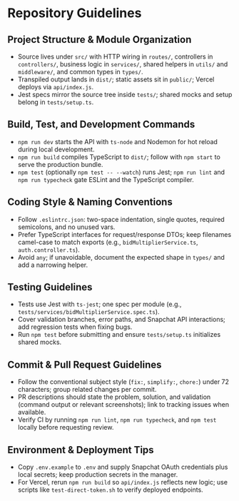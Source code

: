 # Repository Guidelines

## Project Structure & Module Organization
- Source lives under `src/` with HTTP wiring in `routes/`, controllers in `controllers/`, business logic in `services/`, shared helpers in `utils/` and `middleware/`, and common types in `types/`.
- Transpiled output lands in `dist/`; static assets sit in `public/`; Vercel deploys via `api/index.js`.
- Jest specs mirror the source tree inside `tests/`; shared mocks and setup belong in `tests/setup.ts`.

## Build, Test, and Development Commands
- `npm run dev` starts the API with `ts-node` and Nodemon for hot reload during local development.
- `npm run build` compiles TypeScript to `dist/`; follow with `npm start` to serve the production bundle.
- `npm test` (optionally `npm test -- --watch`) runs Jest; `npm run lint` and `npm run typecheck` gate ESLint and the TypeScript compiler.

## Coding Style & Naming Conventions
- Follow `.eslintrc.json`: two-space indentation, single quotes, required semicolons, and no unused vars.
- Prefer TypeScript interfaces for request/response DTOs; keep filenames camel-case to match exports (e.g., `bidMultiplierService.ts`, `auth.controller.ts`).
- Avoid `any`; if unavoidable, document the expected shape in `types/` and add a narrowing helper.

## Testing Guidelines
- Tests use Jest with `ts-jest`; one spec per module (e.g., `tests/services/bidMultiplierService.spec.ts`).
- Cover validation branches, error paths, and Snapchat API interactions; add regression tests when fixing bugs.
- Run `npm test` before submitting and ensure `tests/setup.ts` initializes shared mocks.

## Commit & Pull Request Guidelines
- Follow the conventional subject style (`fix:`, `simplify:`, `chore:`) under 72 characters; group related changes per commit.
- PR descriptions should state the problem, solution, and validation (command output or relevant screenshots); link to tracking issues when available.
- Verify CI by running `npm run lint`, `npm run typecheck`, and `npm test` locally before requesting review.

## Environment & Deployment Tips
- Copy `.env.example` to `.env` and supply Snapchat OAuth credentials plus local secrets; keep production secrets in the manager.
- For Vercel, rerun `npm run build` so `api/index.js` reflects new logic; use scripts like `test-direct-token.sh` to verify deployed endpoints.
